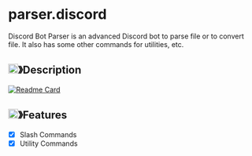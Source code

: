 # parser.discord

Discord Bot Parser is an advanced Discord bot to parse file or to convert file.
It also has some other commands for utilities, etc.

## <img src="https://cdn.discordapp.com/emojis/859424401186095114.png" width="20px" height="20px">》Description
[![Readme Card](https://github-readme-stats.vercel.app/api/pin/?username=project-jo&repo=parser.discord&title_color=89B4FA&text_color=CDD6F4&border_color=89B4FA&bg_color=90,1E1E2E,181825&icon_color=CDD6F4)](https://github.com/project-jo/parser.discord)

## <img src="https://cdn.discordapp.com/emojis/852881450667081728.gif" width="20px" height="20px">》Features
- [x] Slash Commands
- [x] Utility Commands
